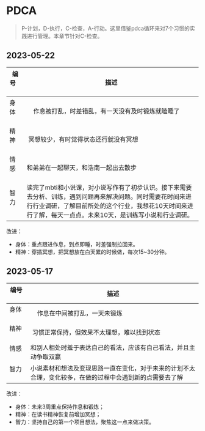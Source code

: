 # PDCA
>P-计划，D-执行，C-检查，A-行动。这里借鉴pdca循环来对7个习惯的实践进行管理。本章节针对C-检查。

## 2023-05-22

| 编号      | 描述     | 
|  ----    |   ----  |  
| 身体       |    作息被打乱，时差错乱，有一天没有及时锻炼就瞌睡了    |    
| 精神       |    冥想较少，有时觉得状态还行就没有冥想   |    
| 情感       |    和弟弟在一起聊天，和浩南一起出去散步  | 
| 智力       |    读完了mbti和小说课，对小说写作有了初步认识。接下来需要去分析、训练，遇到问题再来解决问题。同时需要花时间来进行行业调研，了解目前所处的这个行业，我想花10天时间来进行了解，每天一点点。未来10天，是训练写小说和行业调研。  |  

改进：
- 身体：重点跟进作息，到点即睡，时差强制拉回来。
- 精神：穿插冥想，把冥想放在白天累的时候做，每次15~30分钟。
    

## 2023-05-17

| 编号      | 描述     | 
|  ----    |   ----  |  
| 身体       |    作息在中间被打乱，一天未锻炼    |    
| 精神       |    习惯正常保持，但效果不太理想，难以找到状态   |    
| 情感       |    和别人相处时羞于表达自己的看法，应该有自己看法，并且主动争取双赢  | 
| 智力       |    小说素材和想法及变现思路一直在变化，对于未来的计划不太合理，变化较多，在做的过程中会遇到新的点需要去了解 |  

改进：
- 身体：未来3周重点保持作息和锻炼；
- 精神：在读书精神恢复前增加冥想；
- 智力：坚持自己的第一个项目想法，聚焦这一点来做决策。


